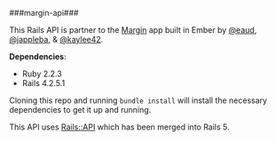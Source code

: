 ###margin-api###

This Rails API is partner to the [Margin](github.com/eaud/Margin) app built in Ember by [@eaud](github.com/eaud), [@jappleba](github.com/jappleba), & [@kaylee42](github.com/kaylee42).

**Dependencies**: 
+ Ruby 2.2.3
+ Rails 4.2.5.1

Cloning this repo and running `bundle install` will install the necessary dependencies to get it up and running. 

This API uses [Rails::API](https://github.com/rails-api/rails-api) which has been merged into Rails 5. 


